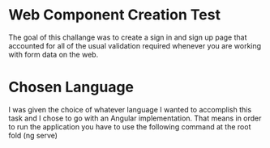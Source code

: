 # Web Component Creation Test
The goal of this challange was to create a sign in and sign up page that accounted for all of the usual validation required 
whenever you are working with form data on the web. 

# Chosen Language
I was given the choice of whatever language I wanted to accomplish this task and I chose to go with an Angular implementation.
That means in order to run the application you have to use the following command at the root fold (ng serve)
